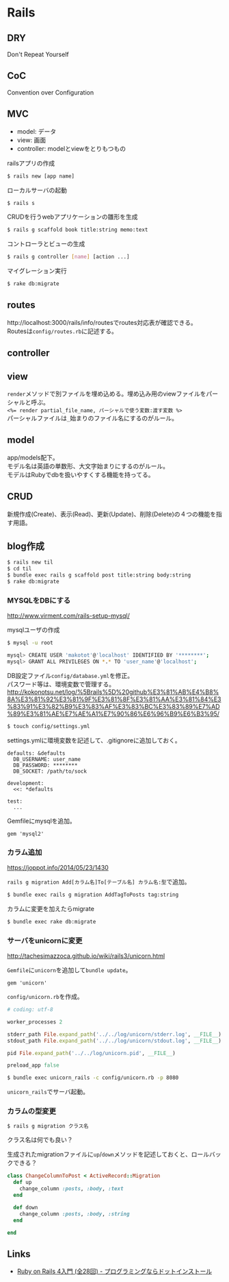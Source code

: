 # Rails

## DRY

Don't Repeat Yourself


## CoC

Convention over Configuration


## MVC

- model: データ
- view: 画面
- controller: modelとviewをとりもつもの


railsアプリの作成
```sh
$ rails new [app name]
```

ローカルサーバの起動
```sh
$ rails s
```

CRUDを行うwebアプリケーションの雛形を生成
```sh
$ rails g scaffold book title:string memo:text
```

コントローラとビューの生成
```sh
$ rails g controller [name] [action ...]
```

マイグレーション実行
```sh
$ rake db:migrate
```


## routes

http://localhost:3000/rails/info/routesでroutes対応表が確認できる。  
Routesは`config/routes.rb`に記述する。


## controller


## view

`render`メソッドで別ファイルを埋め込める。埋め込み用のviewファイルをパーシャルと呼ぶ。  
`<%= render partial_file_name, パーシャルで使う変数:渡す変数 %>`  
パーシャルファイルは`_`始まりのファイル名にするのがルール。


## model

app/models配下。  
モデル名は英語の単数形、大文字始まりにするのがルール。  
モデルはRubyでdbを扱いやすくする機能を持ってる。


## CRUD

新規作成(Create)、表示(Read)、更新(Update)、削除(Delete)の４つの機能を指す用語。



## blog作成

```sh
$ rails new til
$ cd til
$ bundle exec rails g scaffold post title:string body:string
$ rake db:migrate
```

### MYSQLをDBにする

http://www.virment.com/rails-setup-mysql/

mysqlユーザの作成
```sh
$ mysql -u root

mysql> CREATE USER 'makotot'@'localhost' IDENTIFIED BY '********';
mysql> GRANT ALL PRIVILEGES ON *.* TO 'user_name'@'localhost';
```

DB設定ファイル`config/database.yml`を修正。  
パスワード等は、環境変数で管理する。  
http://kokonotsu.net/log/%5Brails%5D%20github%E3%81%AB%E4%B8%8A%E3%81%92%E3%81%9F%E3%81%8F%E3%81%AA%E3%81%84%E3%83%91%E3%82%B9%E3%83%AF%E3%83%BC%E3%83%89%E7%AD%89%E3%81%AE%E7%AE%A1%E7%90%86%E6%96%B9%E6%B3%95/
```sh
$ touch config/settings.yml
```

settings.ymlに環境変数を記述して、.gitignoreに追加しておく。
```
defaults: &defaults
  DB_USERNAME: user_name
  DB_PASSWORD: ********
  DB_SOCKET: /path/to/sock

development:
  <<: *defaults

test:
  ...
```

Gemfileにmysqlを追加。
```
gem 'mysql2'
```


### カラム追加

https://joppot.info/2014/05/23/1430

`rails g migration Add[カラム名]To[テーブル名] カラム名:型`で追加。

```sh
$ bundle exec rails g migration AddTagToPosts tag:string
```
カラムに変更を加えたらmigrate
```sh
$ bundle exec rake db:migrate
```

### サーバをunicornに変更

http://tachesimazzoca.github.io/wiki/rails3/unicorn.html

`Gemfile`に`unicorn`を追加して`bundle update`。
```
gem 'unicorn'
```

`config/unicorn.rb`を作成。

```rb
# coding: utf-8

worker_processes 2

stderr_path File.expand_path('../../log/unicorn/stderr.log', __FILE__)
stdout_path File.expand_path('../../log/unicorn/stdout.log', __FILE__)

pid File.expand_path('../../log/unicorn.pid', __FILE__)

preload_app false
```

```sh
$ bundle exec unicorn_rails -c config/unicorn.rb -p 8080
```
`unicorn_rails`でサーバ起動。


### カラムの型変更

```sh
$ rails g migration クラス名
```
クラス名は何でも良い？

生成されたmigrationファイルに`up`/`down`メソッドを記述しておくと、ロールバックできる？
```rb
class ChangeColumnToPost < ActiveRecord::Migration
  def up
    change_column :posts, :body, :text
  end

  def down
    change_column :posts, :body, :string
  end

end
```



## Links

- [Ruby on Rails 4入門 (全28回) - プログラミングならドットインストール](http://dotinstall.com/lessons/basic_rails_v2)

